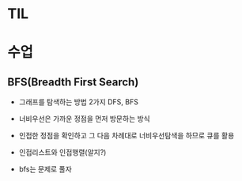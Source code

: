 # TIL

# 수업

## BFS(Breadth First Search)
- 그래프를 탐색하는 방법 2가지 DFS, BFS

- 너비우선은 가까운 정점을 먼저 방문하는 방식

- 인접한 정점을 확인하고 그 다음 차례대로 너비우선탐색을 하므로 큐를 활용

- 인접리스트와 인접행렬(알지?)

- bfs는 문제로 풀자
